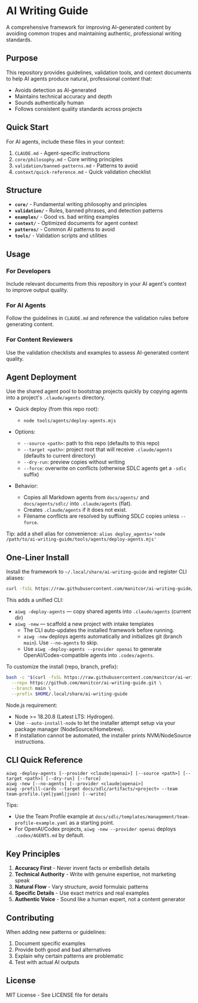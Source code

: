 # AI Writing Guide

A comprehensive framework for improving AI-generated content by avoiding common tropes and maintaining authentic, professional writing standards.

## Purpose

This repository provides guidelines, validation tools, and context documents to help AI agents produce natural, professional content that:

- Avoids detection as AI-generated
- Maintains technical accuracy and depth
- Sounds authentically human
- Follows consistent quality standards across projects


## Quick Start

For AI agents, include these files in your context:

1. `CLAUDE.md` - Agent-specific instructions
2. `core/philosophy.md` - Core writing principles
3. `validation/banned-patterns.md` - Patterns to avoid
4. `context/quick-reference.md` - Quick validation checklist


## Structure

- **`core/`** - Fundamental writing philosophy and principles
- **`validation/`** - Rules, banned phrases, and detection patterns
- **`examples/`** - Good vs. bad writing examples
- **`context/`** - Optimized documents for agent context
- **`patterns/`** - Common AI patterns to avoid
- **`tools/`** - Validation scripts and utilities


## Usage

### For Developers

Include relevant documents from this repository in your AI agent's context to improve output quality.

### For AI Agents

Follow the guidelines in `CLAUDE.md` and reference the validation rules before generating content.

### For Content Reviewers

Use the validation checklists and examples to assess AI-generated content quality.

## Agent Deployment

Use the shared agent pool to bootstrap projects quickly by copying agents into a project's `.claude/agents` directory.

- Quick deploy (from this repo root):
  - `node tools/agents/deploy-agents.mjs`

- Options:
  - `--source <path>`: path to this repo (defaults to this repo)
  - `--target <path>`: project root that will receive `.claude/agents` (defaults to current directory)
  - `--dry-run`: preview copies without writing
  - `--force`: overwrite on conflicts (otherwise SDLC agents get a `-sdlc` suffix)

- Behavior:
  - Copies all Markdown agents from `docs/agents/` and `docs/agents/sdlc/` into `.claude/agents` (flat).
  - Creates `.claude/agents` if it does not exist.
  - Filename conflicts are resolved by suffixing SDLC copies unless `--force`.


Tip: add a shell alias for convenience:
`alias deploy_agents='node /path/to/ai-writing-guide/tools/agents/deploy-agents.mjs'`

## One-Liner Install

Install the framework to `~/.local/share/ai-writing-guide` and register CLI aliases:

```bash
curl -fsSL https://raw.githubusercontent.com/manitcor/ai-writing-guide/main/tools/install/install.sh | bash
```

This adds a unified CLI:

- `aiwg -deploy-agents` — copy shared agents into `.claude/agents` (current dir)
- `aiwg -new` — scaffold a new project with intake templates
  - The CLI auto-updates the installed framework before running.
  - `aiwg -new` deploys agents automatically and initializes git (branch `main`). Use `--no-agents` to skip.
  - Use `aiwg -deploy-agents --provider openai` to generate OpenAI/Codex-compatible agents into `.codex/agents`.


To customize the install (repo, branch, prefix):

```bash
bash -c "$(curl -fsSL https://raw.githubusercontent.com/manitcor/ai-writing-guide/main/tools/install/install.sh)" -- \
  --repo https://github.com/manitcor/ai-writing-guide.git \
  --branch main \
  --prefix $HOME/.local/share/ai-writing-guide
```

Node.js requirement:

- Node >= 18.20.8 (Latest LTS: Hydrogen).
- Use `--auto-install-node` to let the installer attempt setup via your package manager (NodeSource/Homebrew).
- If installation cannot be automated, the installer prints NVM/NodeSource instructions.


## CLI Quick Reference

```text
aiwg -deploy-agents [--provider <claude|openai>] [--source <path>] [--target <path>] [--dry-run] [--force]
aiwg -new [--no-agents] [--provider <claude|openai>]
aiwg -prefill-cards --target docs/sdlc/artifacts/<project> --team team-profile.(yml|yaml|json) [--write]
```

Tips:

- Use the Team Profile example at `docs/sdlc/templates/management/team-profile-example.yaml` as a starting point.
- For OpenAI/Codex projects, `aiwg -new --provider openai` deploys `.codex/AGENTS.md` by default.


## Key Principles

1. **Accuracy First** - Never invent facts or embellish details
2. **Technical Authority** - Write with genuine expertise, not marketing speak
3. **Natural Flow** - Vary structure, avoid formulaic patterns
4. **Specific Details** - Use exact metrics and real examples
5. **Authentic Voice** - Sound like a human expert, not a content generator


## Contributing

When adding new patterns or guidelines:

1. Document specific examples
2. Provide both good and bad alternatives
3. Explain why certain patterns are problematic
4. Test with actual AI outputs


## License

MIT License - See LICENSE file for details
